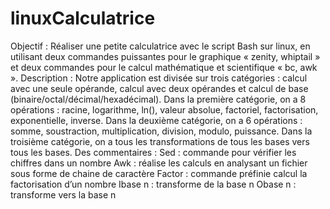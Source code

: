 # linuxCalculatrice

Objectif :
Réaliser une petite calculatrice avec le script Bash sur linux, en utilisant deux commandes puissantes pour le graphique « zenity, whiptail » et deux commandes pour le calcul mathématique et scientifique « bc, awk ».
Description :
Notre application est divisée sur trois catégories : calcul avec une seule opérande, calcul avec deux opérandes et calcul de base (binaire/octal/décimal/hexadécimal).
Dans la première catégorie, on a 8 opérations : racine, logarithme, ln(), valeur absolue, factoriel, factorisation, exponentielle, inverse.
Dans la deuxième catégorie, on a 6 opérations : somme, soustraction, multiplication, division, modulo, puissance.
Dans la troisième catégorie, on a tous les transformations de tous les bases vers tous les bases.
Des commentaires :
Sed : commande pour vérifier les chiffres dans un nombre
Awk : réalise les calculs en analysant un fichier sous forme de chaine de caractère
Factor : commande préfinie calcul la factorisation d’un nombre
Ibase n : transforme de la base n
Obase n : transforme vers la base n
